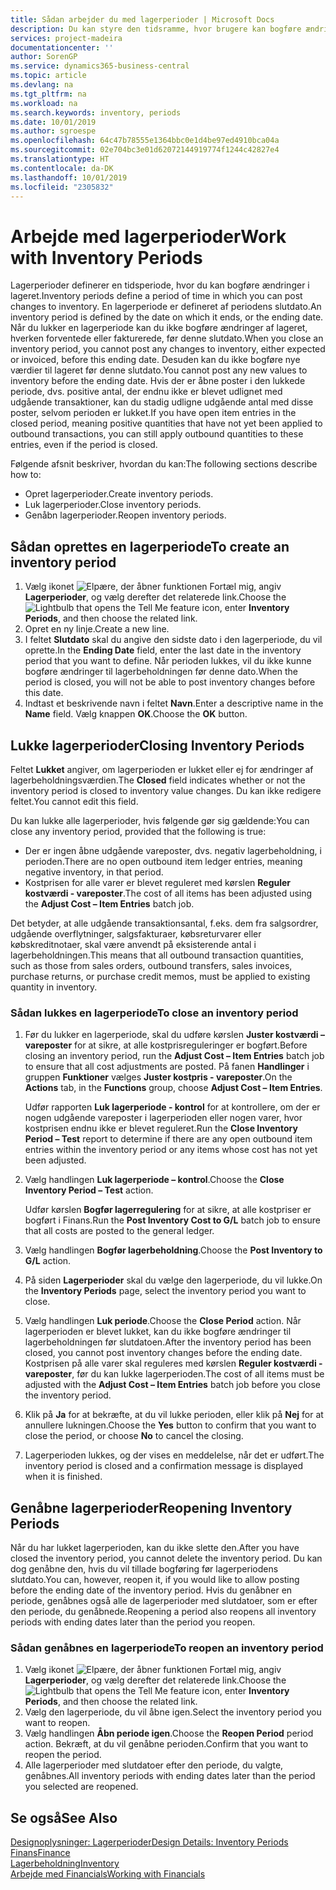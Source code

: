 ```yaml
---
title: Sådan arbejder du med lagerperioder | Microsoft Docs
description: Du kan styre den tidsramme, hvor brugere kan bogføre ændringer af lageret ved at definere lagerperioder.
services: project-madeira
documentationcenter: ''
author: SorenGP
ms.service: dynamics365-business-central
ms.topic: article
ms.devlang: na
ms.tgt_pltfrm: na
ms.workload: na
ms.search.keywords: inventory, periods
ms.date: 10/01/2019
ms.author: sgroespe
ms.openlocfilehash: 64c47b78555e1364bbc0e1d4be97ed4910bca04a
ms.sourcegitcommit: 02e704bc3e01d62072144919774f1244c42827e4
ms.translationtype: HT
ms.contentlocale: da-DK
ms.lasthandoff: 10/01/2019
ms.locfileid: "2305832"
---
```

# <a name="work-with-inventory-periods"></a><span data-ttu-id="c2e01-103">Arbejde med lagerperioder</span><span class="sxs-lookup"><span data-stu-id="c2e01-103">Work with Inventory Periods</span></span>
<span data-ttu-id="c2e01-104">Lagerperioder definerer en tidsperiode, hvor du kan bogføre ændringer i lageret.</span><span class="sxs-lookup"><span data-stu-id="c2e01-104">Inventory periods define a period of time in which you can post changes to inventory.</span></span> <span data-ttu-id="c2e01-105">En lagerperiode er defineret af periodens slutdato.</span><span class="sxs-lookup"><span data-stu-id="c2e01-105">An inventory period is defined by the date on which it ends, or the ending date.</span></span> <span data-ttu-id="c2e01-106">Når du lukker en lagerperiode kan du ikke bogføre ændringer af lageret, hverken forventede eller fakturerede, før denne slutdato.</span><span class="sxs-lookup"><span data-stu-id="c2e01-106">When you close an inventory period, you cannot post any changes to inventory, either expected or invoiced, before this ending date.</span></span> <span data-ttu-id="c2e01-107">Desuden kan du ikke bogføre nye værdier til lageret før denne slutdato.</span><span class="sxs-lookup"><span data-stu-id="c2e01-107">You cannot post any new values to inventory before the ending date.</span></span> <span data-ttu-id="c2e01-108">Hvis der er åbne poster i den lukkede periode, dvs. positive antal, der endnu ikke er blevet udlignet med udgående transaktioner, kan du stadig udligne udgående antal med disse poster, selvom perioden er lukket.</span><span class="sxs-lookup"><span data-stu-id="c2e01-108">If you have open item entries in the closed period, meaning positive quantities that have not yet been applied to outbound transactions, you can still apply outbound quantities to these entries, even if the period is closed.</span></span>  

<span data-ttu-id="c2e01-109">Følgende afsnit beskriver, hvordan du kan:</span><span class="sxs-lookup"><span data-stu-id="c2e01-109">The following sections describe how to:</span></span>  

* <span data-ttu-id="c2e01-110">Opret lagerperioder.</span><span class="sxs-lookup"><span data-stu-id="c2e01-110">Create inventory periods.</span></span>  
* <span data-ttu-id="c2e01-111">Luk lagerperioder.</span><span class="sxs-lookup"><span data-stu-id="c2e01-111">Close inventory periods.</span></span>  
* <span data-ttu-id="c2e01-112">Genåbn lagerperioder.</span><span class="sxs-lookup"><span data-stu-id="c2e01-112">Reopen inventory periods.</span></span>  

## <a name="to-create-an-inventory-period"></a><span data-ttu-id="c2e01-113">Sådan oprettes en lagerperiode</span><span class="sxs-lookup"><span data-stu-id="c2e01-113">To create an inventory period</span></span>  
1. <span data-ttu-id="c2e01-114">Vælg ikonet ![Elpære, der åbner funktionen Fortæl mig](media/ui-search/search_small.png "Fortæl mig, hvad du vil foretage dig"), angiv **Lagerperioder**, og vælg derefter det relaterede link.</span><span class="sxs-lookup"><span data-stu-id="c2e01-114">Choose the ![Lightbulb that opens the Tell Me feature](media/ui-search/search_small.png "Tell me what you want to do") icon, enter **Inventory Periods**, and then choose the related link.</span></span>  
2. <span data-ttu-id="c2e01-115">Opret en ny linje.</span><span class="sxs-lookup"><span data-stu-id="c2e01-115">Create a new line.</span></span>  
3. <span data-ttu-id="c2e01-116">I feltet **Slutdato** skal du angive den sidste dato i den lagerperiode, du vil oprette.</span><span class="sxs-lookup"><span data-stu-id="c2e01-116">In the **Ending Date** field, enter the last date in the inventory period that you want to define.</span></span> <span data-ttu-id="c2e01-117">Når perioden lukkes, vil du ikke kunne bogføre ændringer til lagerbeholdningen før denne dato.</span><span class="sxs-lookup"><span data-stu-id="c2e01-117">When the period is closed, you will not be able to post inventory changes before this date.</span></span>  
4. <span data-ttu-id="c2e01-118">Indtast et beskrivende navn i feltet **Navn**.</span><span class="sxs-lookup"><span data-stu-id="c2e01-118">Enter a descriptive name in the **Name** field.</span></span> <span data-ttu-id="c2e01-119">Vælg knappen **OK**.</span><span class="sxs-lookup"><span data-stu-id="c2e01-119">Choose the **OK** button.</span></span>  

## <a name="closing-inventory-periods"></a><span data-ttu-id="c2e01-120">Lukke lagerperioder</span><span class="sxs-lookup"><span data-stu-id="c2e01-120">Closing Inventory Periods</span></span>  
<span data-ttu-id="c2e01-121">Feltet **Lukket** angiver, om lagerperioden er lukket eller ej for ændringer af lagerbeholdningsværdien.</span><span class="sxs-lookup"><span data-stu-id="c2e01-121">The **Closed** field indicates whether or not the inventory period is closed to inventory value changes.</span></span> <span data-ttu-id="c2e01-122">Du kan ikke redigere feltet.</span><span class="sxs-lookup"><span data-stu-id="c2e01-122">You cannot edit this field.</span></span>  

<span data-ttu-id="c2e01-123">Du kan lukke alle lagerperioder, hvis følgende gør sig gældende:</span><span class="sxs-lookup"><span data-stu-id="c2e01-123">You can close any inventory period, provided that the following is true:</span></span>  

* <span data-ttu-id="c2e01-124">Der er ingen åbne udgående vareposter, dvs. negativ lagerbeholdning, i perioden.</span><span class="sxs-lookup"><span data-stu-id="c2e01-124">There are no open outbound item ledger entries, meaning negative inventory, in that period.</span></span>  
* <span data-ttu-id="c2e01-125">Kostprisen for alle varer er blevet reguleret med kørslen **Reguler kostværdi - vareposter**.</span><span class="sxs-lookup"><span data-stu-id="c2e01-125">The cost of all items has been adjusted using the **Adjust Cost – Item Entries** batch job.</span></span>  

<span data-ttu-id="c2e01-126">Det betyder, at alle udgående transaktionsantal, f.eks. dem fra salgsordrer, udgående overflytninger, salgsfakturaer, købsreturvarer eller købskreditnotaer, skal være anvendt på eksisterende antal i lagerbeholdningen.</span><span class="sxs-lookup"><span data-stu-id="c2e01-126">This means that all outbound transaction quantities, such as those from sales orders, outbound transfers, sales invoices, purchase returns, or purchase credit memos, must be applied to existing quantity in inventory.</span></span>  

### <a name="to-close-an-inventory-period"></a><span data-ttu-id="c2e01-127">Sådan lukkes en lagerperiode</span><span class="sxs-lookup"><span data-stu-id="c2e01-127">To close an inventory period</span></span>  
1. <span data-ttu-id="c2e01-128">Før du lukker en lagerperiode, skal du udføre kørslen **Juster kostværdi – vareposter** for at sikre, at alle kostprisreguleringer er bogført.</span><span class="sxs-lookup"><span data-stu-id="c2e01-128">Before closing an inventory period, run the **Adjust Cost – Item Entries** batch job to ensure that all cost adjustments are posted.</span></span> <span data-ttu-id="c2e01-129">På fanen **Handlinger** i gruppen **Funktioner** vælges **Juster kostpris - vareposter**.</span><span class="sxs-lookup"><span data-stu-id="c2e01-129">On the **Actions** tab, in the **Functions** group, choose **Adjust Cost – Item Entries**.</span></span>  

     <span data-ttu-id="c2e01-130">Udfør rapporten **Luk lagerperiode - kontrol** for at kontrollere, om der er nogen udgående vareposter i lagerperioden eller nogen varer, hvor kostprisen endnu ikke er blevet reguleret.</span><span class="sxs-lookup"><span data-stu-id="c2e01-130">Run the **Close Inventory Period – Test** report to determine if there are any open outbound item entries within the inventory period or any items whose cost has not yet been adjusted.</span></span>  
2. <span data-ttu-id="c2e01-131">Vælg handlingen **Luk lagerperiode – kontrol**.</span><span class="sxs-lookup"><span data-stu-id="c2e01-131">Choose the **Close Inventory Period – Test** action.</span></span>  

     <span data-ttu-id="c2e01-132">Udfør kørslen **Bogfør lagerregulering** for at sikre, at alle kostpriser er bogført i Finans.</span><span class="sxs-lookup"><span data-stu-id="c2e01-132">Run the **Post Inventory Cost to G/L** batch job to ensure that all costs are posted to the general ledger.</span></span>  
3. <span data-ttu-id="c2e01-133">Vælg handlingen **Bogfør lagerbeholdning**.</span><span class="sxs-lookup"><span data-stu-id="c2e01-133">Choose the **Post Inventory to G/L** action.</span></span>  
4. <span data-ttu-id="c2e01-134">På siden **Lagerperioder** skal du vælge den lagerperiode, du vil lukke.</span><span class="sxs-lookup"><span data-stu-id="c2e01-134">On the **Inventory Periods** page, select the inventory period you want to close.</span></span>  
5. <span data-ttu-id="c2e01-135">Vælg handlingen **Luk periode**.</span><span class="sxs-lookup"><span data-stu-id="c2e01-135">Choose the **Close Period** action.</span></span> <span data-ttu-id="c2e01-136">Når lagerperioden er blevet lukket, kan du ikke bogføre ændringer til lagerbeholdningen før slutdatoen.</span><span class="sxs-lookup"><span data-stu-id="c2e01-136">After the inventory period has been closed, you cannot post inventory changes before the ending date.</span></span> <span data-ttu-id="c2e01-137">Kostprisen på alle varer skal reguleres med kørslen **Reguler kostværdi - vareposter**, før du kan lukke lagerperioden.</span><span class="sxs-lookup"><span data-stu-id="c2e01-137">The cost of all items must be adjusted with the **Adjust Cost – Item Entries** batch job before you close the inventory period.</span></span>  
6. <span data-ttu-id="c2e01-138">Klik på **Ja** for at bekræfte, at du vil lukke perioden, eller klik på **Nej** for at annullere lukningen.</span><span class="sxs-lookup"><span data-stu-id="c2e01-138">Choose the **Yes** button to confirm that you want to close the period, or choose **No** to cancel the closing.</span></span>  
7. <span data-ttu-id="c2e01-139">Lagerperioden lukkes, og der vises en meddelelse, når det er udført.</span><span class="sxs-lookup"><span data-stu-id="c2e01-139">The inventory period is closed and a confirmation message is displayed when it is finished.</span></span>  

## <a name="reopening-inventory-periods"></a><span data-ttu-id="c2e01-140">Genåbne lagerperioder</span><span class="sxs-lookup"><span data-stu-id="c2e01-140">Reopening Inventory Periods</span></span>  
<span data-ttu-id="c2e01-141">Når du har lukket lagerperioden, kan du ikke slette den.</span><span class="sxs-lookup"><span data-stu-id="c2e01-141">After you have closed the inventory period, you cannot delete the inventory period.</span></span> <span data-ttu-id="c2e01-142">Du kan dog genåbne den, hvis du vil tillade bogføring før lagerperiodens slutdato.</span><span class="sxs-lookup"><span data-stu-id="c2e01-142">You can, however, reopen it, if you would like to allow posting before the ending date of the inventory period.</span></span> <span data-ttu-id="c2e01-143">Hvis du genåbner en periode, genåbnes også alle de lagerperioder med slutdatoer, som er efter den periode, du genåbnede.</span><span class="sxs-lookup"><span data-stu-id="c2e01-143">Reopening a period also reopens all inventory periods with ending dates later than the period you reopen.</span></span>  

### <a name="to-reopen-an-inventory-period"></a><span data-ttu-id="c2e01-144">Sådan genåbnes en lagerperiode</span><span class="sxs-lookup"><span data-stu-id="c2e01-144">To reopen an inventory period</span></span>  
1. <span data-ttu-id="c2e01-145">Vælg ikonet ![Elpære, der åbner funktionen Fortæl mig](media/ui-search/search_small.png "Fortæl mig, hvad du vil foretage dig"), angiv **Lagerperioder**, og vælg derefter det relaterede link.</span><span class="sxs-lookup"><span data-stu-id="c2e01-145">Choose the ![Lightbulb that opens the Tell Me feature](media/ui-search/search_small.png "Tell me what you want to do") icon, enter **Inventory Periods**, and then choose the related link.</span></span>  
2. <span data-ttu-id="c2e01-146">Vælg den lagerperiode, du vil åbne igen.</span><span class="sxs-lookup"><span data-stu-id="c2e01-146">Select the inventory period you want to reopen.</span></span>  
3. <span data-ttu-id="c2e01-147">Vælg handlingen **Åbn periode igen**.</span><span class="sxs-lookup"><span data-stu-id="c2e01-147">Choose the **Reopen Period** period action.</span></span> <span data-ttu-id="c2e01-148">Bekræft, at du vil genåbne perioden.</span><span class="sxs-lookup"><span data-stu-id="c2e01-148">Confirm that you want to reopen the period.</span></span>  
4. <span data-ttu-id="c2e01-149">Alle lagerperioder med slutdatoer efter den periode, du valgte, genåbnes.</span><span class="sxs-lookup"><span data-stu-id="c2e01-149">All inventory periods with ending dates later than the period you selected are reopened.</span></span>  

## <a name="see-also"></a><span data-ttu-id="c2e01-150">Se også</span><span class="sxs-lookup"><span data-stu-id="c2e01-150">See Also</span></span>  
[<span data-ttu-id="c2e01-151">Designoplysninger: Lagerperioder</span><span class="sxs-lookup"><span data-stu-id="c2e01-151">Design Details: Inventory Periods</span></span>](design-details-inventory-periods.md)  
[<span data-ttu-id="c2e01-152">Finans</span><span class="sxs-lookup"><span data-stu-id="c2e01-152">Finance</span></span>](finance.md)  
[<span data-ttu-id="c2e01-153">Lagerbeholdning</span><span class="sxs-lookup"><span data-stu-id="c2e01-153">Inventory</span></span>](inventory-manage-inventory.md)  
[<span data-ttu-id="c2e01-154">Arbejde med Financials</span><span class="sxs-lookup"><span data-stu-id="c2e01-154">Working with Financials</span></span>](ui-work-product.md)
